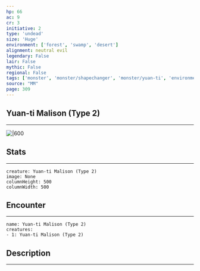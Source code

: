 ```yaml
---
hp: 66
ac: 9
cr: 3
initiative: 2
type: 'undead'    
size: 'Huge'
environment: ['forest', 'swamp', 'desert']
alignment: neutral evil
legendary: False
lair: False
mythic: False
regional: False
tags: ['monster', 'monster/shapechanger', 'monster/yuan-ti', 'environment/forest', 'environment/swamp', 'environment/desert']
source: "MM"
page: 309
---
```


## Yuan-ti Malison (Type 2)
---

![|600](D:/Program%20Files/5e.tools/img/bestiary/MM/Yuan-ti%20Malison.jpg)

## Stats
---

```statblock
creature: Yuan-ti Malison (Type 2)
image: None
columnHeight: 500
columnWidth: 500
```

## Encounter
---

```encounter-table
name: Yuan-ti Malison (Type 2)
creatures:
- 1: Yuan-ti Malison (Type 2)
```

## Description
---




